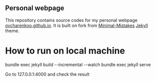 ## Personal webpage

This repository contains source codes for my personal webpage [ovcharenkoo.github.io](https://ovcharenkoo.github.io/). It is built on fork from [Minimal-Mistakes](https://github.com/mmistakes/minimal-mistakes) [Jekyll](https://jekyllrb.com/) theme.

# How to run on local machine

bundle exec jekyll build --incremental --watch
bundle exec jekyll serve

Go to 127.0.0.1:4000 and check the result 
